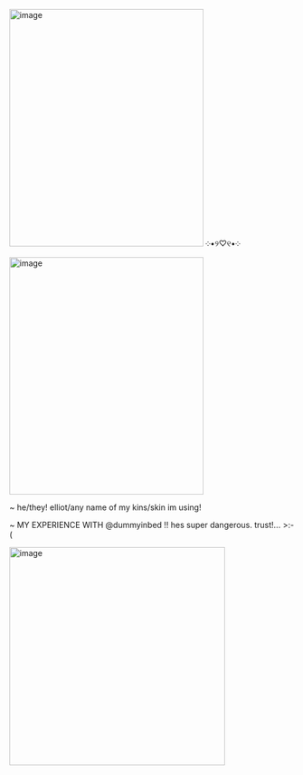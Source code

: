 <img width="343" height="420" alt="image" src="https://github.com/user-attachments/assets/2f08b96f-be80-4a09-b008-16ee2cf5dbdf" /> ༶•୨♡୧•༶ <img width="343" height="420" alt="image" src="https://github.com/user-attachments/assets/3cc5c913-188a-4ebd-9079-3746d10e1dd5" />







~ he/they! elliot/any name of my kins/skin im using!

~ MY EXPERIENCE WITH @dummyinbed !! hes super dangerous. trust!... >:-(

<img width="381" height="386" alt="image" src="https://github.com/user-attachments/assets/38e18ed7-470d-4d99-9b26-9b7bfa3c102d" />








<!--
**sspacedoutz/sspacedoutz** is a ✨ _special_ ✨ repository because its `README.md` (this file) appears on your GitHub profile.

Here are some ideas to get you started:

- 🔭 I’m currently working on ...
- 🌱 I’m currently learning ...
- 👯 I’m looking to collaborate on ...
- 🤔 I’m looking for help with ...
- 💬 Ask me about ...
- 📫 How to reach me: ...
- 😄 Pronouns: ...
- ⚡ Fun fact: ...
-->
